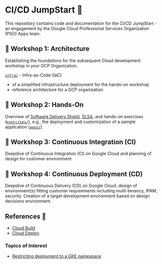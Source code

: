 # CI/CD JumpStart 🏁

This repository contains code and documentation for the CI/CD JumpStart - an engagement by the Google Cloud Professional Services Organization (PSO) Apps team.

## 📅 Workshop 1: Architecture

Establishing the foundations for the subsequent Cloud development workshop in your GCP Organization.

[`infra/`](infra/) - Infra-as-Code (IaC)
- of a simplified infrastructure deployment for the hands-on workshop
- reference architecture for a GCP organization

## 📅 Workshop 2: Hands-On

Overview of [Software Delivery Shield](https://cloud.google.com/software-supply-chain-security/docs/sds/overview),
[SLSA](https://slsa.dev/), and
hands-on exercises ([`exercises/`](exercises/)), e.g.,
the deployment and customization of a sample application ([`apps/`](apps/)).

## 📅 Workshop 3: Continuous Integration (CI)

Deepdive of Continuous Integration (CI) on Google Cloud and planning of design for customer environment.

## 📅 Workshop 4: Continuous Deployment (CD)

Deepdive of Continuous Delivery (CD) on Google Cloud, design of environment(s) fitting customer requirements including multi-tenancy, IPAM, security.
Creation of a target development environment based on design decisions environment.

## References 🔗

- [Cloud Build](https://cloud.google.com/build)
- [Cloud Deploy](https://cloud.google.com/deploy)

### Topics of Interest

- [Restricting deployment to a GKE namespace](https://cloud.google.com/deploy/docs/securing/sa-by-namespace)
